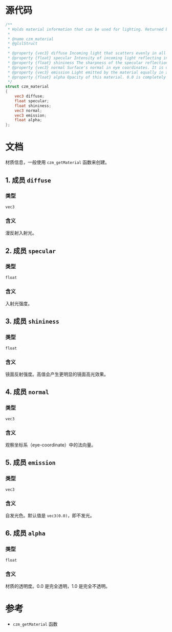 # 源代码

``` glsl
/**
 * Holds material information that can be used for lighting. Returned by all czm_getMaterial functions.
 *
 * @name czm_material
 * @glslStruct
 *
 * @property {vec3} diffuse Incoming light that scatters evenly in all directions.
 * @property {float} specular Intensity of incoming light reflecting in a single direction.
 * @property {float} shininess The sharpness of the specular reflection.  Higher values create a smaller, more focused specular highlight.
 * @property {vec3} normal Surface's normal in eye coordinates. It is used for effects such as normal mapping. The default is the surface's unmodified normal.
 * @property {vec3} emission Light emitted by the material equally in all directions. The default is vec3(0.0), which emits no light.
 * @property {float} alpha Opacity of this material. 0.0 is completely transparent; 1.0 is completely opaque.
 */
struct czm_material
{
    vec3 diffuse;
    float specular;
    float shininess;
    vec3 normal;
    vec3 emission;
    float alpha;
};
```

# 文档

材质信息，一般使用 `czm_getMaterial` 函数来创建。

## 1. 成员 `diffuse`

### 类型

`vec3`

### 含义

漫反射入射光。



## 2. 成员 `specular`

### 类型

`float`

### 含义

入射光强度。



## 3. 成员 `shininess`

### 类型

`float`

### 含义

镜面反射强度。高值会产生更明显的镜面高光效果。



## 4. 成员 `normal`

### 类型

`vec3`

### 含义

观察坐标系（eye-coordinate）中的法向量。



## 5. 成员 `emission`

### 类型

`vec3`

### 含义

自发光色。默认值是 `vec3(0.0)`，即不发光。



## 6. 成员 `alpha`

### 类型

`float`

### 含义

材质的透明度。0.0 是完全透明，1.0 是完全不透明。





# 参考

- `czm_getMaterial` 函数
